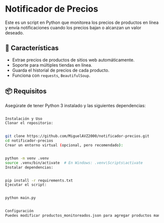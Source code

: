 # Notificador de Precios

Este es un script en Python que monitorea los precios de productos en línea y envía notificaciones cuando los precios bajan o alcanzan un valor deseado.

## 🚀 Características

- Extrae precios de productos de sitios web automáticamente.
- Soporte para múltiples tiendas en línea.
- Guarda el historial de precios de cada producto.
- Funciona con `requests`, `BeautifulSoup`.

## 📦 Requisitos

Asegúrate de tener Python 3 instalado y las siguientes dependencias:

```sh

Instalación y Uso
Clonar el repositorio:


git clone https://github.com/MiguelAVZ2000/notificador-precios.git
cd notificador-precios
Crear un entorno virtual (opcional, pero recomendado):


python -m venv .venv
source .venv/bin/activate  # En Windows: .venv\Scripts\activate
Instalar dependencias:


pip install -r requirements.txt
Ejecutar el script:


python main.py


Configuración
Puedes modificar productos_monitoreados.json para agregar productos manualmente o usar el script para añadirlos automáticamente.



